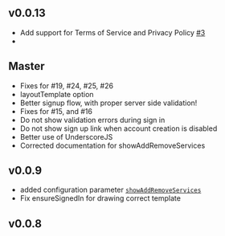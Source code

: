 ## v0.0.13 

* Add support for Terms of Service and Privacy Policy [#3](https://github.com/splendido/accounts-templates-core/issues/3)
* 


## Master

* Fixes for #19, #24, #25, #26
* layoutTemplate option
* Better signup flow, with proper server side validation!
* Fixes for #15, and #16
* Do not show validation errors during sign in 
* Do not show sign up link when account creation is disabled
* Better use of UnderscoreJS
* Corrected documentation for showAddRemoveServices

## v0.0.9

* added configuration parameter [`showAddRemoveServices`](https://github.com/splendido/accounts-templates-core#appearance)
* Fix ensureSignedIn for drawing correct template 

## v0.0.8
